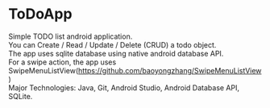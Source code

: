 # ToDoApp

Simple TODO list android application.</br>
You can Create / Read / Update / Delete (CRUD) a todo object.</br>
The app uses sqlite database using native android database API.</br>
For a swipe action, the app uses SwipeMenuListView(https://github.com/baoyongzhang/SwipeMenuListView)</br>
Major Technologies: Java, Git, Android Studio, Android Database API, SQLite.
